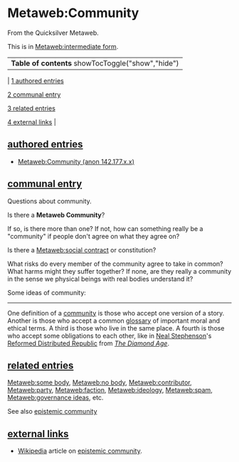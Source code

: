 
# Metaweb:Community

From the Quicksilver Metaweb.

This is in [Metaweb:intermediate form](/metaweb-intermediate-form).



|  |
| --- |
| **Table of contents** showTocToggle("show","hide") |
| 
[1 authored entries](/) 


[2 communal entry](/) 


[3 related entries](/) 


[4 external links](/) 
 |


## [authored entries](/metaweb-authored-entry)



* [Metaweb:Community (anon 142.177.x.x)](/metaweb-community-anon-142-177-x-x)


## [communal entry](/metaweb-communal-entry)



Questions about community.

Is there a **Metaweb Community**? 

If so, is there more than one? If not, how can something really be a "community" if people don't agree on what they agree on? 

Is there a [Metaweb:social contract](/metaweb-social-contract) or constitution? 

What risks do every member of the community agree to take in common? What harms might they suffer together? If none, are they really a community in the sense we physical beings with real bodies understand it?

Some ideas of community:



---



One definition of a [community](/community) is those who accept one version of a story. Another is those who accept a common [glossary](/metaweb-glossary) of important moral and ethical terms. A third is those who live in the same place. A fourth is those who accept some obligations to each other, like in [Neal Stephenson](/neal-stephenson)'s [Reformed Distributed Republic](/reformed-distributed-republic) from *[The Diamond Age](/the-diamond-age)*.

## [related entries](/metaweb-related-entry)



[Metaweb:some body](/metaweb-some-body), [Metaweb:no body](/metaweb-no-body), [Metaweb:contributor](/metaweb-contributor), [Metaweb:party](/metaweb-party), [Metaweb:faction](/metaweb-faction), [Metaweb:ideology](/metaweb-ideology), [Metaweb:spam](/metaweb-spam), [Metaweb:governance ideas](/metaweb-governance-ideas), etc.

See also [epistemic community](/epistemic-community)

## [external links](/metaweb-external-links)



* [Wikipedia](/http-wikipedia-org-wiki-epistemic-community) article on [epistemic community](/epistemic-community).
